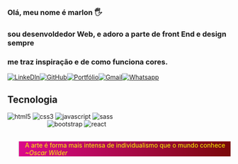 ### Olá, meu nome é marlon 🖐️
### sou desenvoldedor Web, e adoro a parte de front End e design sempre
### me traz inspiração e de como funciona cores.
 

[![LinkeDln](https://img.shields.io/badge/LinkedIn-0077B5?style=for-the-badge&logo=linkedin&logoColor=white)](https://www.linkedin.com/in/marlon-da-silva-6ab19a203/)[![GitHub](https://img.shields.io/badge/GitHub-100000?style=for-the-badge&logo=github&logoColor=white)](https://github.com/marlon816)[![Portfólio](https://img.shields.io/website-up-down-green-red/http/monip.org.svg)](https://marlondasilva.000webhostapp.com/)[![Gmail](https://img.shields.io/badge/Gmail-D14836?style=for-the-badge&logo=gmail&logoColor=white)](https://marlondasilva357@gmail.com/)[![Whatsapp](https://img.shields.io/badge/WhatsApp-25D366?style=for-the-badge&logo=whatsapp&logoColor=white)](https://api.whatsapp.com/send/?phone=5521993082958&text&type=phone_number&app_absent=0)

<h2>Tecnologia</h2>
<div style="display:inline-block;text-aling:center;">
    <img src="https://img.shields.io/badge/HTML5-E34F26?style=for-the-badge&logo=html5&logoColor=white" alt="html5">
    <img src="https://img.shields.io/badge/CSS3-1572B6?style=for-the-badge&logo=css3&logoColor=white" alt="css3">
    <img src="https://img.shields.io/badge/JavaScript-F7DF1E?style=for-the-badge&logo=javascript&logoColor=black" alt="javascript">
    <img src="https://img.shields.io/badge/Sass-CC6699?style=for-the-badge&logo=sass&logoColor=white" alt="sass"><br>
</div>

<div style="position:relative;left:90px;">
    <img src="https://img.shields.io/badge/Bootstrap-563D7C?style=for-the-badge&logo=bootstrap&logoColor=white" alt="bootstrap">
    <img src="https://img.shields.io/badge/React-20232A?style=for-the-badge&logo=react&logoColor=61DAFB" alt="react">
</div>
    


<br>

<blockquote style="background: linear-gradient(87deg, rgba(219,9,139,1) 0%, rgba(121,9,9,1) 100%, rgba(0,212,255,1) 100%);color:yellow;">A arte é forma mais intensa de individualismo que o mundo conhece <br><cite>~Oscar Wilder</cite><blockquote>





